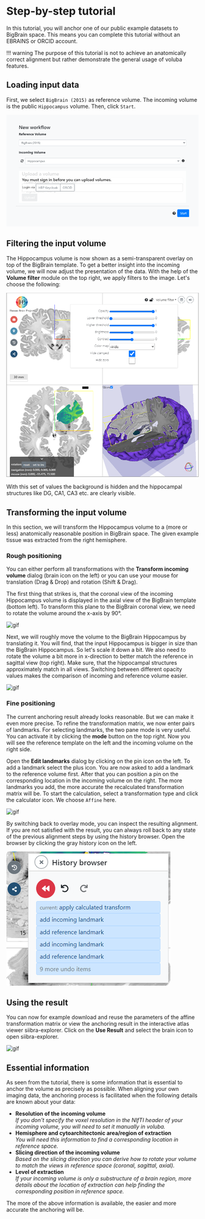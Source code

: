 # Step-by-step tutorial

In this tutorial, you will anchor one of our public example datasets to BigBrain space. This means you can complete this tutorial without an EBRAINS or ORCID account.

!!! warning
    The purpose of this tutorial is not to achieve an anatomically correct alignment but rather demonstrate the general usage of voluba features.

## Loading input data

First, we select `BigBrain (2015)` as reference volume. The incoming volume is the public `Hippocampus` volume. Then, click `Start`.

![screenshot](images/tutorial_input.png)

## Filtering the input volume

The Hippocampus volume is now shown as a semi-transparent overlay on top of the BigBrain template. To get a better insight into the incoming volume, we will now adjust the presentation of the data. With the help of the **Volume filter** module on the top right, we apply filters to the image. Let's choose the following:

![screenshot](images/tutorial_filter.png)

With this set of values the background is hidden and the hippocampal structures like DG, CA1, CA3 etc. are clearly visible.

## Transforming the input volume

In this section, we will transform the Hippocampus volume to a (more or less) anatomically reasonable position in BigBrain space. The given example tissue was extracted from the right hemisphere.

### Rough positioning

You can either perform all transformations with the **Transform incoming volume** dialog (brain icon on the left) or you can use your mouse for translation (Drag & Drop) and rotation (Shift & Drag).

The first thing that strikes is, that the coronal view of the incoming Hippocampus volume is displayed in the axial view of the BigBrain template (bottom left). To transform this plane to the BigBrain coronal view, we need to rotate the volume around the x-axis by 90°.

![gif](gifs/tutorial_view.gif)

Next, we will roughly move the volume to the BigBrain Hippocampus by translating it. You will find, that the input Hippocampus is bigger in size than the BigBrain Hippocampus. So let's scale it down a bit. We also need to rotate the volume a bit more in x-direction to better match the reference in sagittal view (top right). Make sure, that the hippocampal structures approximately match in all views. Switching between different opacity values makes the comparison of incoming and reference volume easier.

![gif](gifs/tutorial_transform.gif)

### Fine positioning

The current anchoring result already looks reasonable. But we can make it even more precise. To refine the transformation matrix, we now enter pairs of landmarks. For selecting landmarks, the two pane mode is very useful. You can activate it by clicking the **mode** button on the top right. Now you will see the reference template on the left and the incoming volume on the right side.

Open the **Edit landmarks** dialog by clicking on the pin icon on the left. To add a landmark select the plus icon. You are now asked to add a landmark to the reference volume first. After that you can position a pin on the corresponding location in the incoming volume on the right. The more landmarks you add, the more accurate the recalculated transformation matrix will be. To start the calculation, select a transformation type and click the calculator icon. We choose `Affine` here.

![gif](gifs/tutorial_landmarks.gif)

By switching back to overlay mode, you can inspect the resulting alignment. If you are not satisfied with the result, you can always roll back to any state of the previous alignment steps by using the history browser. Open the browser by clicking the gray history icon on the left.

![snippet](images/tutorial_history.png)

## Using the result

You can now for example download and reuse the parameters of the affine transformation matrix or view the anchoring result in the interactive atlas viewer siibra-explorer. Click on the **Use Result** and select the brain icon to open siibra-explorer.

![gif](gifs/tutorial_explorer.gif)

## Essential information

As seen from the tutorial, there is some information that is essential to anchor the volume as precisely as possible. When aligning your own imaging data, the anchoring process is facilitated when the following details are known about your data:

* **Resolution of the incoming volume**  
_If you don't specify the voxel resolution in the NIfTI header of your incoming volume, you will need to set it manually in voluba._
* **Hemisphere and cytoarchitectonic area/region of extraction**  
_You will need this information to find a corresponding location in reference space._
* **Slicing direction of the incoming volume**  
_Based on the slicing direction you can derive how to rotate your volume to match the views in reference space (coronal, sagittal, axial)._
* **Level of extraction**  
_If your incoming volume is only a substructure of a brain region, more details about the location of extraction can help finding the corresponding position in reference space._

The more of the above information is available, the easier and more accurate the anchoring will be.